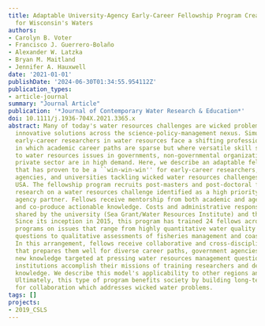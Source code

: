 ```yaml
---
title: Adaptable University-Agency Early-Career Fellowship Program Creates a Win-Win-Win
  for Wisconsin's Waters
authors:
- Carolyn B. Voter
- Francisco J. Guerrero-Bolaño
- Alexander W. Latzka
- Bryan M. Maitland
- Jennifer A. Hauxwell
date: '2021-01-01'
publishDate: '2024-06-30T01:34:55.954112Z'
publication_types:
- article-journal
summary: "Journal Article"
publication: '*Journal of Contemporary Water Research & Education*'
doi: 10.1111/j.1936-704X.2021.3365.x
abstract: Many of today's water resources challenges are wicked problems, demanding
  innovative solutions across the science-policy-management nexus. Simultaneously,
  early-career researchers in water resources face a shifting professional landscape
  in which academic career paths are sparse but where versatile skill sets relevant
  to water resources issues in governments, non-governmental organizations, and the
  private sector are in high demand. Here, we describe an adaptable fellowship model
  that has proven to be a ``win-win-win'' for early-career researchers, government
  agencies, and universities tackling wicked water resources challenges in Wisconsin,
  USA. The fellowship program recruits post-masters and post-doctoral fellows to lead
  research on a water resources challenge identified as a high priority by a government
  agency partner. Fellows receive mentorship from both academic and agency mentors
  and co-produce actionable knowledge. Costs and administrative responsibilities are
  shared by the university (Sea Grant/Water Resources Institute) and the host agency.
  Since its inception in 2015, this program has trained 24 fellows across 11 host
  programs on issues that range from highly quantitative water quality and hydrogeological
  questions to qualitative assessments of fisheries management and coastal hazards.
  In this arrangement, fellows receive collaborative and cross-disciplinary training
  that prepares them well for diverse career paths, government agencies benefit from
  new knowledge targeted at pressing water resources management questions, and university
  institutions accomplish their missions of training researchers and developing actionable
  knowledge. We describe this model's applicability to other regions and institutions.
  Ultimately, this type of program benefits society by building long-term capacity
  for collaboration which addresses wicked water problems.
tags: []
projects:
- 2019_CSLS
---
```

